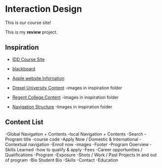 # Interaction Design
This is our course site!

This is my **review** project.

## Inspiration
- [IDD Course Site](https://)

- [blackboard](https://bb-gbc.blackboard.com/webapps/portal/execute/tabs/tabAction?tab_tab_group_id=_1_1)
- [Apple website Infornation](https://www.apple.com/ca/)
- [Drexel University Content](https://drexel.edu/)
    -images in inspiration folder
- [Regent College Content](https://www.regent-college.edu/course-listing/course-details/APPL.500)
    -images in inspiration folder 
- [Navigation Structure](https://dribbble.com/shots/6710893-News)
    -Images in inspiration folder 

## Content List
-Global Navigation + Contents
-local Navigation + Contents
-Search
-Program title
-course code
-Apply Now / Domestic & International
-Contextual navigation
-Enroll now
-images
-Footer
-Program Ooerview
-Skills Learned
-how to qualify & apply
-Fees
-Career opportunities / Qualifications
-Program 
-Exposure
-Shots / Work / Past Projects In and out of program
-Bio Student Bio
-Skills
-Contact
-Education 




